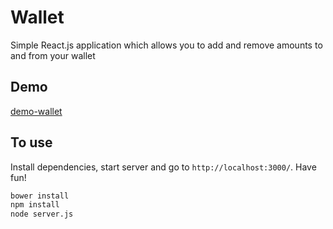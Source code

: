 # Wallet
Simple React.js application which allows you to add and remove amounts to and from your wallet

## Demo
[demo-wallet](https://demo-wallet.herokuapp.com/)

## To use
Install dependencies, start server and go to `http://localhost:3000/`. Have fun!

```sh
bower install
npm install
node server.js
```
